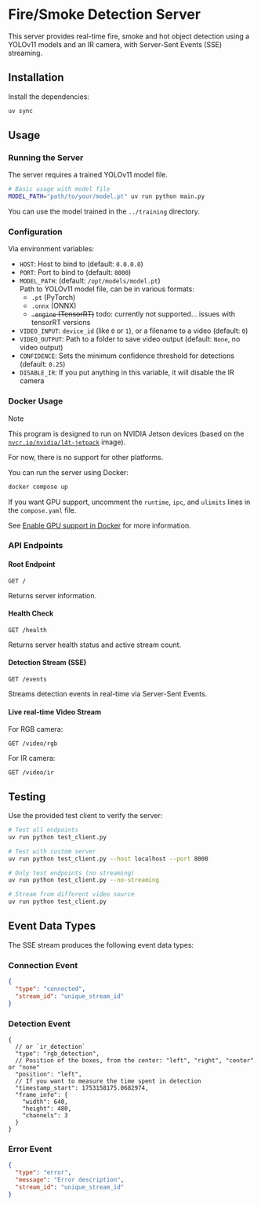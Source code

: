 # Fire/Smoke Detection Server

This server provides real-time fire, smoke and hot object detection using a YOLOv11 models and an IR camera, with Server-Sent Events (SSE) streaming.

## Installation

Install the dependencies:

```bash
uv sync
```

## Usage

### Running the Server

The server requires a trained YOLOv11 model file.

```bash
# Basic usage with model file
MODEL_PATH="path/to/your/model.pt" uv run python main.py
```

You can use the model trained in the `../training` directory.

### Configuration

Via environment variables:

- `HOST`: Host to bind to (default: `0.0.0.0`)
- `PORT`: Port to bind to (default: `8000`)
- `MODEL_PATH`: (default: `/opt/models/model.pt`)  
  Path to YOLOv11 model file, can be in various formats:
  - `.pt` (PyTorch)
  - `.onnx` (ONNX)
  - ~~`.engine` (TensorRT)~~ todo: currently not supported... issues with tensorRT versions
- `VIDEO_INPUT`: `device_id` (like `0` or `1`), or a filename to a video (default: `0`)
- `VIDEO_OUTPUT`: Path to a folder to save video output (default: `None`, no video output)
- `CONFIDENCE`: Sets the minimum confidence threshold for detections (default: `0.25`)
- `DISABLE_IR`: If you put anything in this variable, it will disable the IR camera

### Docker Usage

> [!NOTE]
> This program is designed to run on NVIDIA Jetson devices (based on the [`nvcr.io/nvidia/l4t-jetpack`](https://catalog.ngc.nvidia.com/orgs/nvidia/containers/l4t-jetpack) image).
> 
> For now, there is no support for other platforms.

You can run the server using Docker:

```bash
docker compose up
```

If you want GPU support, uncomment the `runtime`, `ipc`, and `ulimits` lines in the `compose.yaml` file.

See [Enable GPU support in Docker](https://docs.docker.com/compose/how-tos/gpu-support/) for more information.

### API Endpoints

#### Root Endpoint
```
GET /
```
Returns server information.

#### Health Check
```
GET /health
```
Returns server health status and active stream count.

#### Detection Stream (SSE)
```
GET /events
```
Streams detection events in real-time via Server-Sent Events.

#### Live real-time Video Stream

For RGB camera:

```
GET /video/rgb
```

For IR camera:

```
GET /video/ir
```

## Testing

Use the provided test client to verify the server:

```bash
# Test all endpoints
uv run python test_client.py

# Test with custom server
uv run python test_client.py --host localhost --port 8000

# Only test endpoints (no streaming)
uv run python test_client.py --no-streaming

# Stream from different video source
uv run python test_client.py
```

## Event Data Types

The SSE stream produces the following event data types:

### Connection Event

```json
{
  "type": "connected",
  "stream_id": "unique_stream_id"
}
```

### Detection Event

```jsonc
{
  // or `ir_detection`
  "type": "rgb_detection",
  // Position of the boxes, from the center: "left", "right", "center" or "none"
  "position": "left",
  // If you want to measure the time spent in detection
  "timestamp_start": 1753158175.0682974,
  "frame_info": {
    "width": 640,
    "height": 480,
    "channels": 3
  }
}
```

### Error Event

```json
{
  "type": "error",
  "message": "Error description",
  "stream_id": "unique_stream_id"
}
```

